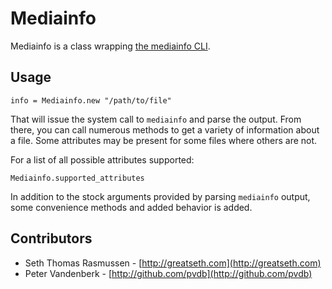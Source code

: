 # Mediainfo

Mediainfo is a class wrapping [the mediainfo CLI](http://mediainfo.sourceforge.net).

## Usage
  
    info = Mediainfo.new "/path/to/file"
  
That will issue the system call to `mediainfo` and parse the output. 
From there, you can call numerous methods to get a variety of information 
about a file. Some attributes may be present for some files where others 
are not.

For a list of all possible attributes supported:
  
    Mediainfo.supported_attributes
  
In addition to the stock arguments provided by parsing `mediainfo` output, 
some convenience methods and added behavior is added.

## Contributors

* Seth Thomas Rasmussen - [http://greatseth.com](http://greatseth.com)
* Peter Vandenberk - [http://github.com/pvdb](http://github.com/pvdb)
